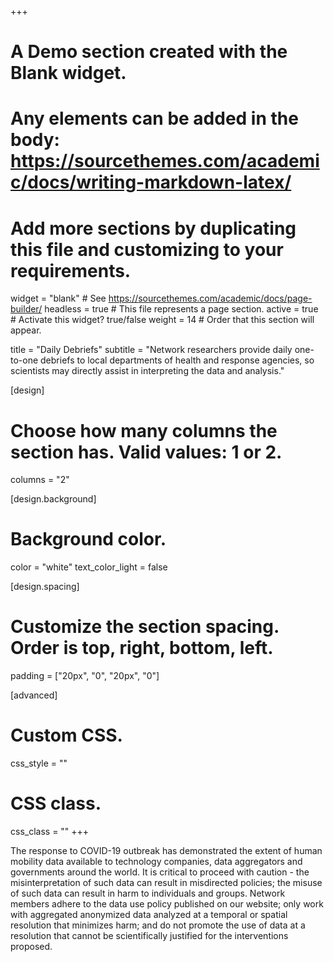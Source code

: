 +++
# A Demo section created with the Blank widget.
# Any elements can be added in the body: https://sourcethemes.com/academic/docs/writing-markdown-latex/
# Add more sections by duplicating this file and customizing to your requirements.

widget = "blank"  # See https://sourcethemes.com/academic/docs/page-builder/
headless = true  # This file represents a page section.
active = true  # Activate this widget? true/false
weight = 14  # Order that this section will appear.

title = "Daily Debriefs"
subtitle = "Network researchers provide daily one-to-one debriefs to local departments of health and response agencies, so scientists may directly assist in interpreting the data and analysis."

[design]
  # Choose how many columns the section has. Valid values: 1 or 2.
  columns = "2"

[design.background]
  # Background color.
  color = "white"
  text_color_light = false

[design.spacing]
  # Customize the section spacing. Order is top, right, bottom, left.
  padding = ["20px", "0", "20px", "0"]

[advanced]
 # Custom CSS. 
 css_style = ""
 
 # CSS class.
 css_class = ""
+++

The response to COVID-19 outbreak has demonstrated the extent of human mobility data available to technology companies, data aggregators and governments around the world. It is critical to proceed with caution - the misinterpretation of such data can result in misdirected policies; the misuse of such data can result in harm to individuals and groups. Network members adhere to the data use policy published on our website; only work with aggregated anonymized data analyzed at a temporal or spatial resolution that minimizes harm; and do not promote the use of data at a resolution that cannot be scientifically justified for the interventions proposed.

